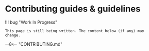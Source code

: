 # Contributing guides & guidelines

!!! bug "Work In Progress"

    This page is still being written. The content below (if any) may change.

<!-- This include is temporary -->

--8<-- "CONTRIBUTING.md"
